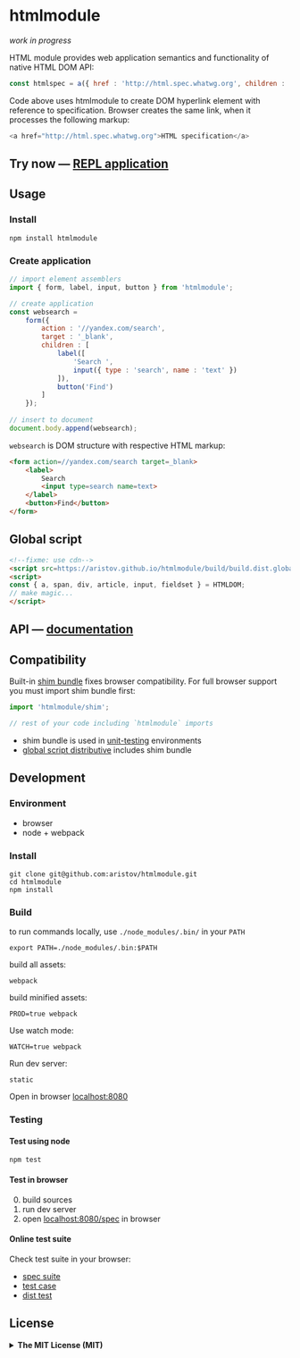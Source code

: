 # htmlmodule

<em>work in progress</em>

HTML module provides web application semantics and functionality of native HTML DOM API:

```js
const htmlspec = a({ href : 'http://html.spec.whatwg.org', children : 'HTML specification' });
```

Code above uses htmlmodule to create DOM hyperlink element with reference to specification.
Browser creates the same link, when it processes the following markup:

```js
<a href="http://html.spec.whatwg.org">HTML specification</a>
```

## Try now — <a href="//aristov.github.io/htmlmodule/repl" title="read-eval-print-loop">REPL application</a>

## Usage

### Install

```
npm install htmlmodule
```

### Create application

```js
// import element assemblers
import { form, label, input, button } from 'htmlmodule';

// create application
const websearch = 
    form({
        action : '//yandex.com/search',
        target : '_blank',
        children : [
            label([
                'Search ',
                input({ type : 'search', name : 'text' })
            ]),
            button('Find')
        ]
    });
    
// insert to document
document.body.append(websearch);
```

`websearch` is DOM structure with respective HTML markup:

```html
<form action=//yandex.com/search target=_blank>
    <label>
        Search 
        <input type=search name=text>
    </label>
    <button>Find</button>
</form>
```

<h2 id="globalscript">Global script</h2>

```html
<!--fixme: use cdn-->
<script src=https://aristov.github.io/htmlmodule/build/build.dist.global.min.js></script>
<script>
const { a, span, div, article, input, fieldset } = HTMLDOM;
// make magic...
</script> 
```

## API — [documentation](//aristov.github.io/htmlmodule/documentation)

## Compatibility

Built-in [shim bundle](/shim/shim.js) fixes browser compatibility.
For full browser support you must import shim bundle first:

```js
import 'htmlmodule/shim';

// rest of your code including `htmlmodule` imports
```

- shim bundle is used in [unit-testing](#user-content-testing) environments
- [global script distributive](#user-content-globalscript) includes shim bundle

## Development

### Environment

- browser
- node + webpack

### Install

```
git clone git@github.com:aristov/htmlmodule.git
cd htmlmodule
npm install
```

### Build

to run commands locally, use `./node_modules/.bin/` in your `PATH`

```
export PATH=./node_modules/.bin:$PATH
```

build all assets:

```
webpack
```

build minified assets:

```
PROD=true webpack
```

Use watch mode:

```
WATCH=true webpack
```

Run dev server:

```
static
```

Open in browser [localhost:8080](//localhost:8080/)

<h3 id="testing">Testing</h3>

#### Test using node

```
npm test
```

#### Test in browser

0. build sources 
0. run dev server
0. open [localhost:8080/spec](//localhost:8080/spec) in browser

#### Online test suite

Check test suite in your browser:

- [spec suite](//aristov.github.io/htmlmodule/spec)
- [test case](//aristov.github.io/htmlmodule/test)
- [dist test](//aristov.github.io/htmlmodule/dist)

## License

<details>
<summary><strong>The MIT License (MIT)</strong></summary>

Copyright (c) 2016 Viacheslav Aristov

Permission is hereby granted, free of charge, to any person obtaining a copy of this software and associated documentation files (the "Software"), to deal in the Software without restriction, including without limitation the rights to use, copy, modify, merge, publish, distribute, sublicense, and/or sell copies of the Software, and to permit persons to whom the Software is furnished to do so, subject to the following conditions:

The above copyright notice and this permission notice shall be included in all copies or substantial portions of the Software.

THE SOFTWARE IS PROVIDED "AS IS", WITHOUT WARRANTY OF ANY KIND, EXPRESS OR IMPLIED, INCLUDING BUT NOT LIMITED TO THE WARRANTIES OF MERCHANTABILITY, FITNESS FOR A PARTICULAR PURPOSE AND NONINFRINGEMENT. IN NO EVENT SHALL THE AUTHORS OR COPYRIGHT HOLDERS BE LIABLE FOR ANY CLAIM, DAMAGES OR OTHER LIABILITY, WHETHER IN AN ACTION OF CONTRACT, TORT OR OTHERWISE, ARISING FROM, OUT OF OR IN CONNECTION WITH THE SOFTWARE OR THE USE OR OTHER DEALINGS IN THE SOFTWARE.
</details>
